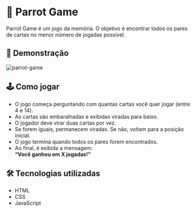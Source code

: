 # 🦜 Parrot Game

Parrot Game é um jogo da memória. O objetivo é encontrar todos os pares de cartas no menor número de jogadas possível.

## 🎥 Demonstração

![parrot-game](https://github.com/user-attachments/assets/ff40e25b-c94c-4195-9ba7-4c128c2beb08)


## 🕹️ Como jogar

- O jogo começa perguntando com quantas cartas você quer jogar (entre 4 e 14).
- As cartas são embaralhadas e exibidas viradas para baixo.
- O jogador deve virar duas cartas por vez.
- Se forem iguais, permanecem viradas. Se não, voltam para a posição inicial.
- O jogo termina quando todos os pares forem encontrados.
- Ao final, é exibida a mensagem:  
  **“Você ganhou em X jogadas!”**

## 🛠 Tecnologias utilizadas

- HTML
- CSS
- JavaScript

